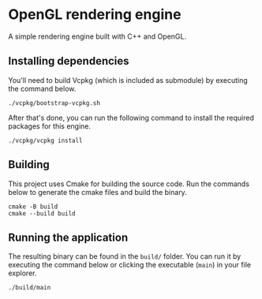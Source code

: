 # OpenGL rendering engine

A simple rendering engine built with C++ and OpenGL.

## Installing dependencies

You'll need to build Vcpkg (which is included as submodule) by executing the command below.

```
./vcpkg/bootstrap-vcpkg.sh
```

After that's done, you can run the following command to install the required packages for this engine.

```
./vcpkg/vcpkg install
```

## Building

This project uses Cmake for building the source code. Run the commands below to generate the cmake files and build the binary.

```
cmake -B build
cmake --build build
```

## Running the application

The resulting binary can be found in the `build/` folder. You can run it by executing the command below or clicking the executable (`main`) in your file explorer.

```
./build/main
```
